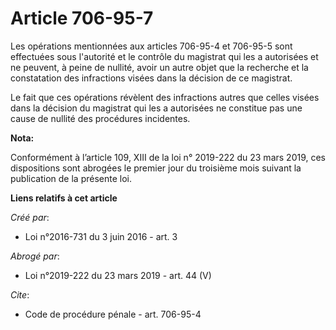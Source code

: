 # Article 706-95-7

Les opérations mentionnées aux articles 706-95-4 et 706-95-5 sont effectuées sous l'autorité et le contrôle du magistrat qui
les a autorisées et ne peuvent, à peine de nullité, avoir un autre objet que la recherche et la constatation des infractions
visées dans la décision de ce magistrat. 

Le fait que ces opérations révèlent des infractions autres que celles visées dans la décision du magistrat qui les a
autorisées ne constitue pas une cause de nullité des procédures incidentes.

**Nota:**

Conformément à l’article 109, XIII de la loi n° 2019-222 du 23 mars 2019, ces dispositions sont abrogées le premier jour du
troisième mois suivant la publication de la présente loi.

**Liens relatifs à cet article**

_Créé par_:

  - Loi n°2016-731 du 3 juin 2016 - art. 3

_Abrogé par_:

  - Loi n°2019-222 du 23 mars 2019 - art. 44 (V)

_Cite_:

  - Code de procédure pénale - art. 706-95-4
